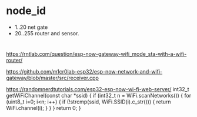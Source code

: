 
# node_id  
* 1..20   net gate
* 20..255  router and sensor.

# 

https://rntlab.com/question/esp-now-gateway-wifi_mode_sta-with-a-wifi-router/


https://github.com/m1cr0lab-esp32/esp-now-network-and-wifi-gateway/blob/master/src/receiver.cpp





https://randomnerdtutorials.com/esp32-esp-now-wi-fi-web-server/
int32_t getWiFiChannel(const char *ssid) {
  if (int32_t n = WiFi.scanNetworks()) {
      for (uint8_t i=0; i<n; i++) {
          if (!strcmp(ssid, WiFi.SSID(i).c_str())) {
              return WiFi.channel(i);
          }
      }
  }
  return 0;
}